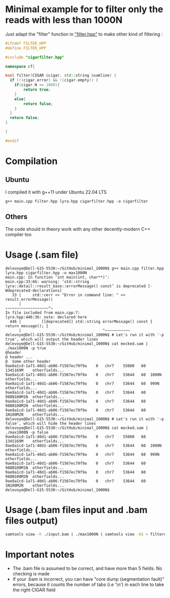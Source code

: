 # Minimal example for to filter only the reads with less than 1000N

Just adapt the "filter" function in ["filter.hpp"](https://github.com/GDelevoye/Example-.bam-filter-C-/blob/main/filter.hpp) to make other kind of filtering :

```C++
#ifndef FILTER_HPP
#define FILTER_HPP

#include "cigarfilter.hpp"

namespace cf{

bool filter(CIGAR &cigar, std::string &samline) {
  if (!(cigar.error) && !(cigar.empty)) {
	if(cigar.N <= 1000){
		return true;
	}
	else{
		return false;
	}
  }
  return false;
}

}

#endif
```

# Compilation

## Ubuntu

I compiled it with g++11 under Ubuntu 22.04 LTS

```
g++ main.cpp filter.hpp lyra.hpp cigarfilter.hpp -o cigarfilter
```

## Others

The code should in theory work with any other decently-modern C++ compiler too

# Usage (.sam file)

```console
delevoye@Dell-G15-5530:~/GitHub/minimal_1000N$ g++ main.cpp filter.hpp lyra.hpp cigarfilter.hpp -o max1000N
main.cpp: In function ‘int main(int, char**)’:
main.cpp:33:66: warning: ‘std::string lyra::detail::result_base::errorMessage() const’ is deprecated [-Wdeprecated-declarations]
   33 |     std::cerr << "Error in command line: " << result.errorMessage()
      |                                               ~~~~~~~~~~~~~~~~~~~^~
In file included from main.cpp:7:
lyra.hpp:446:36: note: declared here
  446 |         [[deprecated]] std::string errorMessage() const { return message(); }
      |                                    ^~~~~~~~~~~~
delevoye@Dell-G15-5530:~/GitHub/minimal_1000N$ # Let's run it with '-p true', which will output the header lines 
delevoye@Dell-G15-5530:~/GitHub/minimal_1000N$ cat mocked.sam | ./max1000N -p true
@header
@ header ...
@  Some other header
9ae8a1cd-1a71-40d1-ab06-f1567ec79f9a	0	chr7	55000	60	134S169M	otherfields...
9ae8a1cd-1a71-40d1-ab06-f1567ec79f9a	0	chr7	53644	60	1000N	otherfields...
9ae8a1cd-1a71-40d1-ab06-f1567ec79f9a	0	chr7	53644	60	999N	otherfields...
9ae8a1cd-1a71-40d1-ab06-f1567ec79f9a	0	chr7	53644	60	988N100M1N	otherfields...
9ae8a1cd-1a71-40d1-ab06-f1567ec79f9a	0	chr7	53644	60	988N100M2N	otherfields...
9ae8a1cd-1a71-40d1-ab06-f1567ec79f9a	0	chr7	53644	60	1N100M2N	otherfields...
delevoye@Dell-G15-5530:~/GitHub/minimal_1000N$ # Let's run it with '-p false', which will hide the header lines
delevoye@Dell-G15-5530:~/GitHub/minimal_1000N$ cat mocked.sam | ./max1000N -p false
9ae8a1cd-1a71-40d1-ab06-f1567ec79f9a	0	chr7	55000	60	134S169M	otherfields...
9ae8a1cd-1a71-40d1-ab06-f1567ec79f9a	0	chr7	53644	60	1000N	otherfields...
9ae8a1cd-1a71-40d1-ab06-f1567ec79f9a	0	chr7	53644	60	999N	otherfields...
9ae8a1cd-1a71-40d1-ab06-f1567ec79f9a	0	chr7	53644	60	988N100M1N	otherfields...
9ae8a1cd-1a71-40d1-ab06-f1567ec79f9a	0	chr7	53644	60	988N100M2N	otherfields...
9ae8a1cd-1a71-40d1-ab06-f1567ec79f9a	0	chr7	53644	60	1N100M2N	otherfields...
delevoye@Dell-G15-5530:~/GitHub/minimal_1000N$ 
```

# Usage (.bam files input and .bam files output)

```bash
samtools view -h ./input.bam | ./max1000N | samtools view -bS > filtered_output.bam
```

# Important notes

- The .bam file is assumed to be correct, and have more than 5 fields. No checking is made
- If your .bam is incorrect, you can have "core dump (segmentation fault)" errors, because it counts the number of tabs (i.e '\n') in each line to take the right CIGAR field
